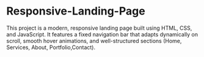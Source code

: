 # Responsive-Landing-Page
This project is a modern, responsive landing page built using HTML, CSS, and JavaScript. It features a fixed navigation bar that adapts dynamically on scroll, smooth hover animations, and well-structured sections (Home, Services, About, Portfolio,Contact).

